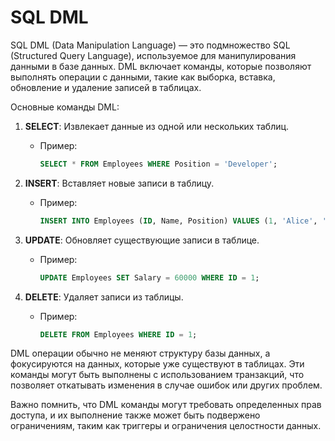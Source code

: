 # SQL DML

SQL DML (Data Manipulation Language) — это подмножество SQL (Structured Query Language), 
используемое для манипулирования данными в базе данных. DML включает команды, которые 
позволяют выполнять операции с данными, такие как выборка, вставка, обновление и 
удаление записей в таблицах.

Основные команды DML:

1. **SELECT**: Извлекает данные из одной или нескольких таблиц.
   - Пример:
     ```sql
     SELECT * FROM Employees WHERE Position = 'Developer';
     ```

2. **INSERT**: Вставляет новые записи в таблицу.
   - Пример:
     ```sql
     INSERT INTO Employees (ID, Name, Position) VALUES (1, 'Alice', 'Developer');
     ```

3. **UPDATE**: Обновляет существующие записи в таблице.
   - Пример:
     ```sql
     UPDATE Employees SET Salary = 60000 WHERE ID = 1;
     ```

4. **DELETE**: Удаляет записи из таблицы.
   - Пример:
     ```sql
     DELETE FROM Employees WHERE ID = 1;
     ```

DML операции обычно не меняют структуру базы данных, а фокусируются на данных, которые 
уже существуют в таблицах. Эти команды могут быть выполнены с использованием транзакций, 
что позволяет откатывать изменения в случае ошибок или других проблем.

Важно помнить, что DML команды могут требовать определенных прав доступа, и их выполнение 
также может быть подвержено ограничениям, таким как триггеры и ограничения целостности 
данных.